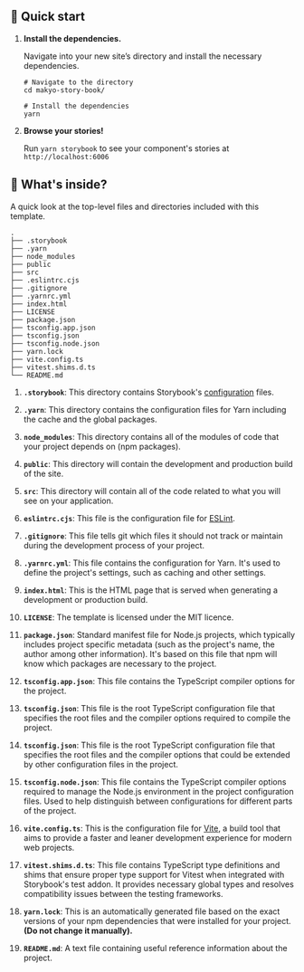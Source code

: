 ## 🚅 Quick start

1.  **Install the dependencies.**

    Navigate into your new site’s directory and install the necessary dependencies.

    ```shell
    # Navigate to the directory
    cd makyo-story-book/

    # Install the dependencies
    yarn
    ```

2.  **Browse your stories!**

    Run `yarn storybook` to see your component's stories at `http://localhost:6006`

## 🔎 What's inside?

A quick look at the top-level files and directories included with this template.

    .
    ├── .storybook
    ├── .yarn
    ├── node_modules
    ├── public
    ├── src
    ├── .eslintrc.cjs
    ├── .gitignore
    ├── .yarnrc.yml
    ├── index.html
    ├── LICENSE
    ├── package.json
    ├── tsconfig.app.json
    ├── tsconfig.json
    ├── tsconfig.node.json
    ├── yarn.lock
    ├── vite.config.ts
    ├── vitest.shims.d.ts
    └── README.md

1.  **`.storybook`**: This directory contains Storybook's [configuration](https://storybook.js.org/docs/configure) files.

2.  **`.yarn`**: This directory contains the configuration files for Yarn including the cache and the global packages.

3.  **`node_modules`**: This directory contains all of the modules of code that your project depends on (npm packages).

4.  **`public`**: This directory will contain the development and production build of the site.

5.  **`src`**: This directory will contain all of the code related to what you will see on your application.

6.  **`eslintrc.cjs`**: This file is the configuration file for [ESLint](https://eslint.org/).

7.  **`.gitignore`**: This file tells git which files it should not track or maintain during the development process of your project.

8.  **`.yarnrc.yml`**: This file contains the configuration for Yarn. It's used to define the project's settings, such as caching and other settings.

9.  **`index.html`**: This is the HTML page that is served when generating a development or production build.

10. **`LICENSE`**: The template is licensed under the MIT licence.

11. **`package.json`**: Standard manifest file for Node.js projects, which typically includes project specific metadata (such as the project's name, the author among other information). It's based on this file that npm will know which packages are necessary to the project.

12. **`tsconfig.app.json`**: This file contains the TypeScript compiler options for the project.

13. **`tsconfig.json`**: This file is the root TypeScript configuration file that specifies the root files and the compiler options required to compile the project.

14. **`tsconfig.json`**: This file is the root TypeScript configuration file that specifies the root files and the compiler options that could be extended by other configuration files in the project.

15. **`tsconfig.node.json`**: This file contains the TypeScript compiler options required to manage the Node.js environment in the project configuration files. Used to help distinguish between configurations for different parts of the project.

16. **`vite.config.ts`**: This is the configuration file for [Vite](https://vitejs.dev/), a build tool that aims to provide a faster and leaner development experience for modern web projects.

17. **`vitest.shims.d.ts`**: This file contains TypeScript type definitions and shims that ensure proper type support for Vitest when integrated with Storybook's test addon. It provides necessary global types and resolves compatibility issues between the testing frameworks.

18. **`yarn.lock`**: This is an automatically generated file based on the exact versions of your npm dependencies that were installed for your project. **(Do not change it manually).**

19. **`README.md`**: A text file containing useful reference information about the project.
